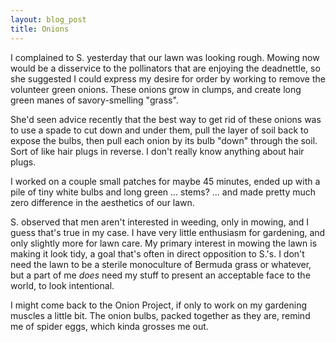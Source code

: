 ```yaml
---
layout: blog_post
title: Onions
---
```


I complained to S. yesterday that our lawn was looking rough. Mowing now would be a disservice to the pollinators that are enjoying the deadnettle, so she suggested I could express my desire for order by working to remove the volunteer green onions. These onions grow in clumps, and create long green manes of savory-smelling "grass".

She'd seen advice recently that the best way to get rid of these onions was to use a spade to cut down and under them, pull the layer of soil back to expose the bulbs, then pull each onion by its bulb "down" through the soil. Sort of like hair plugs in reverse. I don't really know anything about hair plugs.

I worked on a couple small patches for maybe 45 minutes, ended up with a pile of tiny white bulbs and long green ... stems? ... and made pretty much zero difference in the aesthetics of our lawn.

S. observed that men aren't interested in weeding, only in mowing, and I guess that's true in my case. I have very little enthusiasm for gardening, and only slightly more for lawn care. My primary interest in mowing the lawn is making it look tidy, a goal that's often in direct opposition to S.'s. I don't need the lawn to be a sterile monoculture of Bermuda grass or whatever, but a part of me _does_ need my stuff to present an acceptable face to the world, to look intentional.

I might come back to the Onion Project, if only to work on my gardening muscles a little bit. The onion bulbs, packed together as they are, remind me of spider eggs, which kinda grosses me out.
